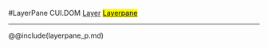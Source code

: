 #LayerPane
<span class="inheritance">CUI.DOM
<a href="#Documentation/elements/layer">Layer</a>
<a href="#Documentation/elements/layerpane"><mark>Layerpane</mark></a>
</span>
***


@@include(layerpane_p.md)